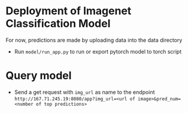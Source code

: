 # Deployment of Imagenet Classification Model

For now, predictions are made by uploading data into the data directory
- Run `model/run_app.py` to run or export pytorch model to torch script

# Query model
 - Send a get request with `img_url` as name to the endpoint `http://167.71.245.19:8080/app?img_url=<url of image>&pred_num=<number of top predictions>`